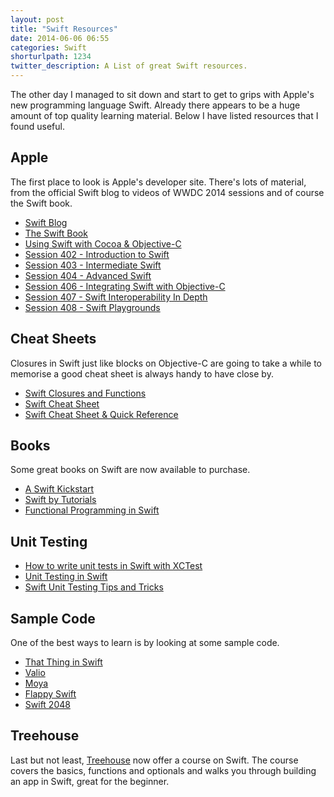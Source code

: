```yaml
---
layout: post
title: "Swift Resources"
date: 2014-06-06 06:55
categories: Swift
shorturlpath: 1234
twitter_description: A List of great Swift resources.
---
```


The other day I managed to sit down and start to get to grips with Apple's new programming language Swift. Already there appears to be a huge amount of top quality learning material. Below I have listed resources that I found useful.

## Apple
The first place to look is Apple's developer site. There's lots of material, from the official Swift blog to videos of WWDC 2014 sessions and of course the Swift book.

- [Swift Blog](https://developer.apple.com/swift/blog/)
- [The Swift Book](https://developer.apple.com/library/ios/documentation/Swift/Conceptual/Swift_Programming_Language/)
- [Using Swift with Cocoa & Objective-C](https://developer.apple.com/library/prerelease/ios/documentation/Swift/Conceptual/BuildingCocoaApps/InteractingWithObjective-CAPIs.html#//apple_ref/doc/uid/TP40014216-CH4-XID_26)
- [Session 402 - Introduction to Swift](https://developer.apple.com/videos/wwdc/2014/)
- [Session 403 - Intermediate Swift](https://developer.apple.com/videos/wwdc/2014/)
- [Session 404 - Advanced Swift](https://developer.apple.com/videos/wwdc/2014/)
- [Session 406 - Integrating Swift with Objective-C](https://developer.apple.com/videos/wwdc/2014/)
- [Session 407 - Swift Interoperability In Depth](https://developer.apple.com/videos/wwdc/2014/)
- [Session 408 - Swift Playgrounds](https://developer.apple.com/videos/wwdc/2014/)

## Cheat Sheets
Closures in Swift just like blocks on Objective-C are going to take a while to memorise a good cheat sheet is always handy to have close by.

- [Swift Closures and Functions](http://fuckingswiftblocksyntax.com)
- [Swift Cheat Sheet](http://kpbp.github.io/swiftcheatsheet/)
- [Swift Cheat Sheet & Quick Reference](http://www.raywenderlich.com/73967/swift-cheat-sheet-and-quick-reference)

## Books
Some great books on Swift are now available to purchase.

- [A Swift Kickstart](https://itunes.apple.com/us/book/a-swift-kickstart/id891801923?mt=11)
- [Swift by Tutorials](http://www.raywenderlich.com/store/swift-tutorials-bundle)
- [Functional Programming in Swift](http://www.objc.io/books/)

## Unit Testing

- [How to write unit tests in Swift with XCTest](http://roadfiresoftware.com/2014/06/unit-testing-with-swift/)
- [Unit Testing in Swift](https://bendyworks.com/unit-testing-in-swift/)
- [Swift Unit Testing Tips and Tricks](http://natashatherobot.com/swift-unit-testing-tips-and-tricks/)

## Sample Code
One of the best ways to learn is by looking at some sample code.

- [That Thing in Swift](http://thatthinginswift.com)
- [Valio](https://github.com/soffes/valio)
- [Moya](https://github.com/AshFurrow/Moya)
- [Flappy Swift](https://github.com/fullstackio/FlappySwift)
- [Swift 2048](https://github.com/austinzheng/swift-2048)

## Treehouse
Last but not least, [Treehouse](http://teamtreehouse.com/library/topic:learn-ios) now offer a course on Swift. The course covers the basics, functions and optionals and walks you through building an app in Swift, great for the beginner.

